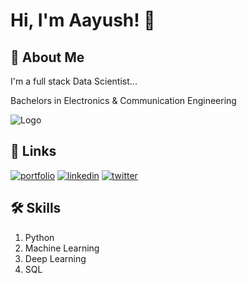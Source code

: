 
# Hi, I'm Aayush! 👋


## 🚀 About Me
I'm a full stack Data Scientist...



Bachelors in Electronics & Communication Engineering


![Logo](https://github-readme-stats.vercel.app/api?username=AayushhM&&show_icons=true&title_color=ffffff&icon_color=bb2acf&text_color=daf7dc&bg_color=151515)


## 🔗 Links
[![portfolio](https://img.shields.io/badge/my_portfolio-000?style=for-the-badge&logo=ko-fi&logoColor=white)](https://katherineoelsner.com/)
[![linkedin](https://img.shields.io/badge/linkedin-0A66C2?style=for-the-badge&logo=linkedin&logoColor=white)](https://www.linkedin.com/in/aayush-mishra-1a8211a0)
[![twitter](https://img.shields.io/badge/twitter-1DA1F2?style=for-the-badge&logo=twitter&logoColor=white)](https://twitter.com/)


## 🛠 Skills
1. Python
2. Machine Learning
3. Deep Learning
4. SQL

